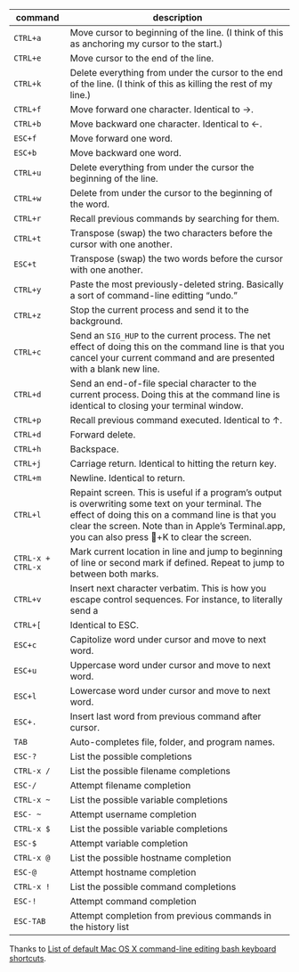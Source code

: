 |command|description|
|-------|-----------|
|`CTRL+a`|Move cursor to beginning of the line. (I think of this as anchoring my cursor to the start.)|
|`CTRL+e`|Move cursor to the end of the line.|
|`CTRL+k`|Delete everything from under the cursor to the end of the line. (I think of this as killing the rest of my line.)|
|`CTRL+f`|Move forward one character. Identical to →.|
|`CTRL+b`|Move backward one character. Identical to ←.|
|`ESC+f`|Move forward one word.|
|`ESC+b`|Move backward one word.|
|`CTRL+u`|Delete everything from under the cursor the beginning of the line.|
|`CTRL+w`|Delete from under the cursor to the beginning of the word.|
|`CTRL+r`|Recall previous commands by searching for them.|
|`CTRL+t`|Transpose (swap) the two characters before the cursor with one another.|
|`ESC+t`|Transpose (swap) the two words before the cursor with one another.|
|`CTRL+y`|Paste the most previously-deleted string. Basically a sort of command-line editting “undo.”|
|`CTRL+z`|Stop the current process and send it to the background.|
|`CTRL+c`|Send an `SIG_HUP` to the current process. The net effect of doing this on the command line is that you cancel your current command and are presented with a blank new line.|
|`CTRL+d`|Send an end-of-file special character to the current process. Doing this at the command line is identical to closing your terminal window.|
|`CTRL+p`|Recall previous command executed. Identical to ↑.|
|`CTRL+d`|Forward delete.|
|`CTRL+h`|Backspace.|
|`CTRL+j`|Carriage return. Identical to hitting the return key.|
|`CTRL+m`|Newline. Identical to return.|
|`CTRL+l`|Repaint screen. This is useful if a program’s output is overwriting some text on your terminal. The effect of doing this on a command line is that you clear the screen. Note than in Apple’s Terminal.app, you can also press +K to clear the screen.|
|`CTRL-x + CTRL-x`|Mark current location in line and jump to beginning of line or second mark if defined. Repeat to jump to between both marks.|
|`CTRL+v`|Insert next character verbatim. This is how you escape control sequences. For instance, to literally send a|
|`CTRL+[`|Identical to ESC.|
|`ESC+c`|Capitolize word under cursor and move to next word.|
|`ESC+u`|Uppercase word under cursor and move to next word.|
|`ESC+l`|Lowercase word under cursor and move to next word.|
|`ESC+.`|Insert last word from previous command after cursor.|
|`TAB`|Auto-completes file, folder, and program names.|
|`ESC-?`|List the possible completions|
|`CTRL-x /`|List the possible filename completions|
|`ESC-/`|Attempt filename completion|
|`CTRL-x ~`|List the possible variable completions|
|`ESC- ~`|Attempt username completion|
|`CTRL-x $`|List the possible variable completions|
|`ESC-$`|Attempt variable completion|
|`CTRL-x @`|List the possible hostname completion|
|`ESC-@`|Attempt hostname completion|
|`CTRL-x !`|List the possible command completions|
|`ESC-!`|Attempt command completion|
|`ESC-TAB`|Attempt completion from previous commands in the history list|

Thanks to [List of default Mac OS X command-line editing bash keyboard shortcuts](http://maymay.net/blog/2007/07/18/list-of-default-mac-os-x-command-line-editing-bash-keyboard-shortcuts/).
